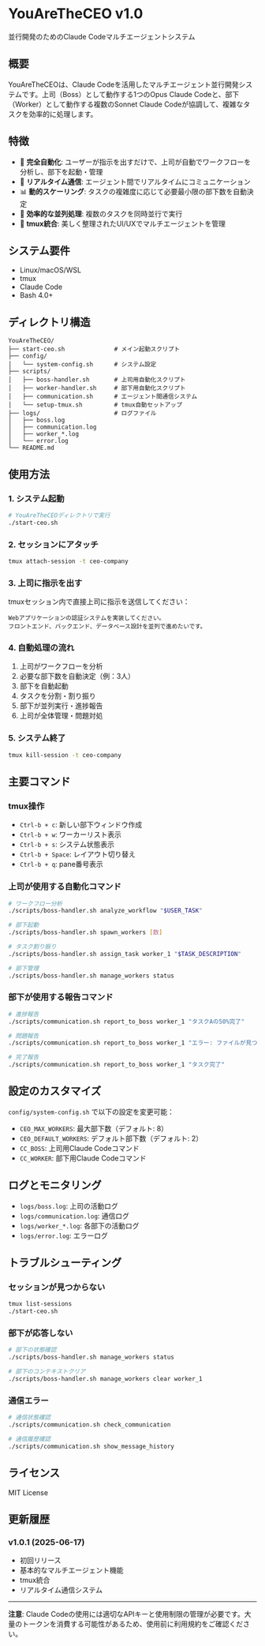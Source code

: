 # YouAreTheCEO v1.0

並行開発のためのClaude Codeマルチエージェントシステム

## 概要

YouAreTheCEOは、Claude Codeを活用したマルチエージェント並行開発システムです。上司（Boss）として動作する1つのOpus Claude Codeと、部下（Worker）として動作する複数のSonnet Claude Codeが協調して、複雑なタスクを効率的に処理します。

## 特徴

- 🤖 **完全自動化**: ユーザーが指示を出すだけで、上司が自動でワークフローを分析し、部下を起動・管理
- 🔄 **リアルタイム通信**: エージェント間でリアルタイムにコミュニケーション
- 📊 **動的スケーリング**: タスクの複雑度に応じて必要最小限の部下数を自動決定
- 🎯 **効率的な並列処理**: 複数のタスクを同時並行で実行
- 📱 **tmux統合**: 美しく整理されたUI/UXでマルチエージェントを管理

## システム要件

- Linux/macOS/WSL
- tmux
- Claude Code
- Bash 4.0+

## ディレクトリ構造

```
YouAreTheCEO/
├── start-ceo.sh              # メイン起動スクリプト
├── config/
│   └── system-config.sh      # システム設定
├── scripts/
│   ├── boss-handler.sh       # 上司用自動化スクリプト
│   ├── worker-handler.sh     # 部下用自動化スクリプト
│   ├── communication.sh      # エージェント間通信システム
│   └── setup-tmux.sh         # tmux自動セットアップ
├── logs/                     # ログファイル
│   ├── boss.log
│   ├── communication.log
│   ├── worker_*.log
│   └── error.log
└── README.md
```

## 使用方法

### 1. システム起動

```bash
# YouAreTheCEOディレクトリで実行
./start-ceo.sh
```

### 2. セッションにアタッチ

```bash
tmux attach-session -t ceo-company
```

### 3. 上司に指示を出す

tmuxセッション内で直接上司に指示を送信してください：

```
Webアプリケーションの認証システムを実装してください。
フロントエンド、バックエンド、データベース設計を並列で進めたいです。
```

### 4. 自動処理の流れ

1. 上司がワークフローを分析
2. 必要な部下数を自動決定（例：3人）
3. 部下を自動起動
4. タスクを分割・割り振り
5. 部下が並列実行・進捗報告
6. 上司が全体管理・問題対処

### 5. システム終了

```bash
tmux kill-session -t ceo-company
```

## 主要コマンド

### tmux操作

- `Ctrl-b + c`: 新しい部下ウィンドウ作成
- `Ctrl-b + w`: ワーカーリスト表示
- `Ctrl-b + s`: システム状態表示
- `Ctrl-b + Space`: レイアウト切り替え
- `Ctrl-b + q`: pane番号表示

### 上司が使用する自動化コマンド

```bash
# ワークフロー分析
./scripts/boss-handler.sh analyze_workflow "$USER_TASK"

# 部下起動
./scripts/boss-handler.sh spawn_workers [数]

# タスク割り振り
./scripts/boss-handler.sh assign_task worker_1 "$TASK_DESCRIPTION"

# 部下管理
./scripts/boss-handler.sh manage_workers status
```

### 部下が使用する報告コマンド

```bash
# 進捗報告
./scripts/communication.sh report_to_boss worker_1 "タスクAの50%完了"

# 問題報告
./scripts/communication.sh report_to_boss worker_1 "エラー: ファイルが見つかりません"

# 完了報告
./scripts/communication.sh report_to_boss worker_1 "タスク完了"
```

## 設定のカスタマイズ

`config/system-config.sh` で以下の設定を変更可能：

- `CEO_MAX_WORKERS`: 最大部下数（デフォルト: 8）
- `CEO_DEFAULT_WORKERS`: デフォルト部下数（デフォルト: 2）
- `CC_BOSS`: 上司用Claude Codeコマンド
- `CC_WORKER`: 部下用Claude Codeコマンド

## ログとモニタリング

- `logs/boss.log`: 上司の活動ログ
- `logs/communication.log`: 通信ログ
- `logs/worker_*.log`: 各部下の活動ログ
- `logs/error.log`: エラーログ

## トラブルシューティング

### セッションが見つからない

```bash
tmux list-sessions
./start-ceo.sh
```

### 部下が応答しない

```bash
# 部下の状態確認
./scripts/boss-handler.sh manage_workers status

# 部下のコンテキストクリア
./scripts/boss-handler.sh manage_workers clear worker_1
```

### 通信エラー

```bash
# 通信状態確認
./scripts/communication.sh check_communication

# 通信履歴確認
./scripts/communication.sh show_message_history
```

## ライセンス

MIT License

## 更新履歴

### v1.0.1 (2025-06-17)
- 初回リリース
- 基本的なマルチエージェント機能
- tmux統合
- リアルタイム通信システム

---

**注意**: Claude Codeの使用には適切なAPIキーと使用制限の管理が必要です。大量のトークンを消費する可能性があるため、使用前に利用規約をご確認ください。